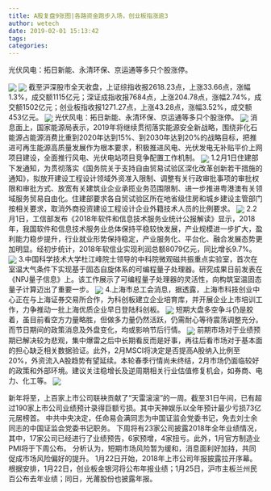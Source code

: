 ```yaml
---
title: A股复盘9张图|各路资金跑步入场，创业板指涨逾3
author: wetech
date: 2019-02-01 15:13:42
tags: 
categories: 
---
```

光伏风电：拓日新能、永清环保、京运通等多只个股涨停。
<!-- more -->
<img align="center" border="0" src="https://imgcdn.yicai.com/uppics/images/2019/02/7a9f2063d396378fd1a0fb60a938bd55.jpg" />
<img align="center" border="0" src="https://imgcdn.yicai.com/uppics/images/2019/02/c94ad88c1b7f5f87d550fa784130a57a.jpg" />
截至沪深股市全天收盘，上证综指收报2618.23点，上涨33.66点，涨幅1.3%，成交额1115亿元；深证成指收报7684点，上涨204.78点，涨幅2.74%，成交额1502亿元；创业板指收报1271.27点，上涨43.28点，涨幅3.52%，成交额453亿元。
<img align="center" border="0" src="https://imgcdn.yicai.com/uppics/images/2019/02/c64bca38872e3e076c3abc2d15f71b08.jpg" />
光伏风电：拓日新能、永清环保、京运通等多只个股涨停。
<img align="center" border="0" src="https://imgcdn.yicai.com/uppics/images/2019/02/2c2d2e81ea782f6ca347d00c91c0e09d.jpg" />
消息面上，国家能源局表示，2019年将继续贯彻落实能源安全新战略，围绕非化石能源占能源消费比重到2020年达到15%、到2030年达到20%的战略目标，把推进可再生能源高质量发展作为根本要求，积极推进风电、光伏发电无补贴平价上网项目建设，全面推行风电、光伏电站项目竞争配置工作机制。
<img align="center" border="0" src="https://imgcdn.yicai.com/uppics/images/2019/02/459463c672b58488fa2803f62cdf3398.jpg" />
1.2月1日住建部下发通知，为贯彻落实《国务院关于支持自由贸易试验区深化改革创新若干措施的通知》，拟放开建设工程设计领域外资准入限制、调整有关行政审批事项的审批权限和审批方式、放宽有关建筑业企业承揽业务范围限制、进一步推进粤港澳有关领域服务贸易自由化。住建部要求各自贸试验区所在地省级住房和城乡建设主管部门按相关要求，取消外商投资建设工程设计企业外籍技术人员的比例要求。
<img align="center" border="0" src="https://imgcdn.yicai.com/uppics/images/2019/02/450fab4223d618c008470abbbc847f62.jpg" />
2.2月1日，工信部发布《2018年软件和信息技术服务业统计公报解读》显示，2018年，我国软件和信息技术服务业总体保持平稳较快发展，产业规模进一步扩大，盈利能力稳步提升，行业就业形势保持稳定，产业服务化、平台化、融合发展态势更加明显。经初步统计，2018年软信业实现利润总额8079亿元，同比增长9.7%。
<img align="center" border="0" src="https://imgcdn.yicai.com/uppics/images/2019/02/e4da297a4c675645a397707a20b5be55.jpg" />
3.中国科学技术大学杜江峰院士领导的中科院微观磁共振重点实验室，首次在室温大气条件下实现基于固态自旋体系的可编程量子处理器。研究成果日前发表在《NPJ量子信息》上。该工作展示了可编程量子处理器的灵活性，向构筑室温固态量子计算迈出了重要一步。
<img align="center" border="0" src="https://imgcdn.yicai.com/uppics/images/2019/02/7b4531324c0c4854c7eb1324582a80c9.jpg" />
4.上海市总工会消息，据透露，上海市科技创业中心正在与上海证券交易所合作，为科创板建立企业培育库，并开展企业上市培训工作，力争推动一批上海优质企业早日登陆科创板。
<img align="center" border="0" src="https://imgcdn.yicai.com/uppics/images/2019/02/d707b9bf2447340bd61add4cb9de21b8.jpg" />
短期大盘多空争斗仍是胶着，虽目前看空方力量略胜，但做多力量仍然活跃，仍需耐心等待震荡调整充分。而节日期间的政策消息及外盘变化，均或影响节后行情。
<img align="center" border="0" src="https://imgcdn.yicai.com/uppics/images/2019/02/b6e3260bc96bd274b441f3dd69ce2651.jpg" />
前期市场对于业绩预期已解决较为悲观，集中爆雷之后中长期看反而是好事，再往后看市场对于基本面的担心缺乏相关数据验证。此外，2月MSCI将决定是否提高A股纳入比例至20%，外资流入A股趋势有望延续。本轮春季行情尚未终结，2月市场仍面临较好的政策和外部环境。建议关注稳增长及逆周期相关行业估值修复机会，如券商、电力、化工等。
<img align="center" border="0" src="https://imgcdn.yicai.com/uppics/images/2019/02/13ecf1d5dfd085ce65864f7756c690bd.jpg" />
 
 
新年将至，上百家上市公司联袂贡献了“天雷滚滚”的一周。截至31日午间，已有超过190家上市公司业绩预计录得巨额亏损。其中天神娱乐以全年预计最少亏损73亿元居榜首。
中共中央决定，任命易会满同志为中国证监会党委书记，免去刘士余同志的中国证监会党委书记职务。
下周将有23家公司披露2018年全年业绩情况，其中，17家公司已经进行了业绩预告，6家预增，4家扭亏。此外，1月官方制造业PMI将于下周公布。
分析认为，短期市场风险暂为缓和，消息面利好加持，共同促成市场风险偏好的提升。
1月22日开始，2018年上市公司年报披露拉开序幕。根据安排，1月22日，创业板金银河将公布年报业绩；1月25日，沪市主板兰州民百公布去年业绩；同日，光莆股份也披露年报。
